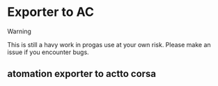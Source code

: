 # Exporter to AC

> [!WARNING]  
> This is still a havy work in progas use at your own risk.
> Please make an issue if you encounter bugs.

## atomation exporter to actto corsa 
 